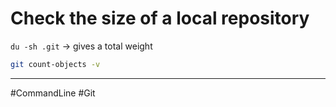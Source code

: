 # Check the size of a local repository

`du -sh .git` → gives a total weight

```bash 
git count-objects -v
```

---

#CommandLine #Git